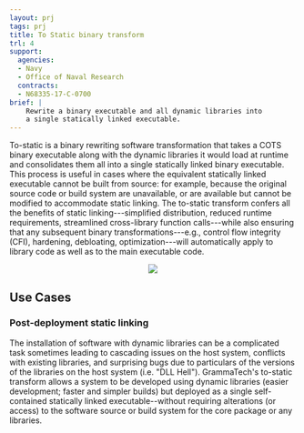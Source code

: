 ```yaml
---
layout: prj
tags: prj
title: To Static binary transform
trl: 4
support:
  agencies:
  - Navy
  - Office of Naval Research
  contracts:
  - N68335-17-C-0700
brief: |
    Rewrite a binary executable and all dynamic libraries into
    a single statically linked executable.
---
```


To-static is a binary rewriting software transformation that takes a
COTS binary executable along with the dynamic libraries it would load
at runtime and consolidates them all into a single statically linked
binary executable.  This process is useful in cases where the
equivalent statically linked executable cannot be built from source:
for example, because the original source code or build system are
unavailable, or are available but cannot be modified to accommodate
static linking.  The to-static transform confers all the benefits of
static linking---simplified distribution, reduced runtime
requirements, streamlined cross-library function calls---while also
ensuring that any subsequent binary transformations---e.g., control
flow integrity (CFI), hardening, debloating, optimization---will
automatically apply to library code as well as to the main executable
code.

<center>
    <img src="{{ "/img/to-static.svg"|url }}" class="w3-light-grey gt-smaller-on-small w3-padding w3-round">
</center>

## Use Cases

### Post-deployment static linking
The installation of software with dynamic libraries can be a
complicated task sometimes leading to cascading issues on the host
system, conflicts with existing libraries, and surprising bugs due to
particulars of the versions of the libraries on the host system
(i.e. "DLL Hell").  GrammaTech's to-static transform allows a system
to be developed using dynamic libraries (easier development; faster
and simpler builds) but deployed as a single self-contained statically
linked executable--without requiring alterations (or access) to the
software source or build system for the core package or any libraries.
